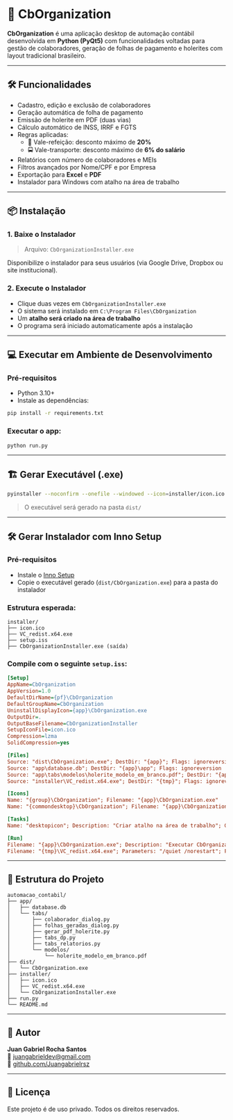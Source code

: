 # 🧾 CbOrganization

**CbOrganization** é uma aplicação desktop de automação contábil desenvolvida em **Python (PyQt5)** com funcionalidades voltadas para gestão de colaboradores, geração de folhas de pagamento e holerites com layout tradicional brasileiro.  

---

## 🛠️ Funcionalidades

- Cadastro, edição e exclusão de colaboradores
- Geração automática de folha de pagamento
- Emissão de holerite em PDF (duas vias)
- Cálculo automático de INSS, IRRF e FGTS
- Regras aplicadas:
  - 🥗 Vale-refeição: desconto máximo de **20%**
  - 🚍 Vale-transporte: desconto máximo de **6% do salário**
- Relatórios com número de colaboradores e MEIs
- Filtros avançados por Nome/CPF e por Empresa
- Exportação para **Excel** e **PDF**
- Instalador para Windows com atalho na área de trabalho

---

## 📦 Instalação

### 1. Baixe o Instalador

> Arquivo: `CbOrganizationInstaller.exe`

Disponibilize o instalador para seus usuários (via Google Drive, Dropbox ou site institucional).

### 2. Execute o Instalador

- Clique duas vezes em `CbOrganizationInstaller.exe`
- O sistema será instalado em `C:\Program Files\CbOrganization`
- Um **atalho será criado na área de trabalho**
- O programa será iniciado automaticamente após a instalação

---

## 💻 Executar em Ambiente de Desenvolvimento

### Pré-requisitos

- Python 3.10+
- Instale as dependências:

```bash
pip install -r requirements.txt
```

### Executar o app:

```bash
python run.py
```

---

## 🏗️ Gerar Executável (.exe)

```bash
pyinstaller --noconfirm --onefile --windowed --icon=installer/icon.ico run.py --name=CbOrganization
```

> O executável será gerado na pasta `dist/`

---

## 🛠️ Gerar Instalador com Inno Setup

### Pré-requisitos

- Instale o [Inno Setup](https://jrsoftware.org/isinfo.php)
- Copie o executável gerado (`dist/CbOrganization.exe`) para a pasta do instalador

### Estrutura esperada:

```
installer/
├── icon.ico
├── VC_redist.x64.exe
├── setup.iss
├── CbOrganizationInstaller.exe (saída)
```

### Compile com o seguinte `setup.iss`:

```ini
[Setup]
AppName=CbOrganization
AppVersion=1.0
DefaultDirName={pf}\CbOrganization
DefaultGroupName=CbOrganization
UninstallDisplayIcon={app}\CbOrganization.exe
OutputDir=.
OutputBaseFilename=CbOrganizationInstaller
SetupIconFile=icon.ico
Compression=lzma
SolidCompression=yes

[Files]
Source: "dist\CbOrganization.exe"; DestDir: "{app}"; Flags: ignoreversion
Source: "app\database.db"; DestDir: "{app}\app"; Flags: ignoreversion
Source: "app\tabs\modelos\holerite_modelo_em_branco.pdf"; DestDir: "{app}\app\tabs\modelos"; Flags: ignoreversion
Source: "installer\VC_redist.x64.exe"; DestDir: "{tmp}"; Flags: ignoreversion

[Icons]
Name: "{group}\CbOrganization"; Filename: "{app}\CbOrganization.exe"
Name: "{commondesktop}\CbOrganization"; Filename: "{app}\CbOrganization.exe"; Tasks: desktopicon

[Tasks]
Name: "desktopicon"; Description: "Criar atalho na área de trabalho"; GroupDescription: "Opções adicionais"

[Run]
Filename: "{app}\CbOrganization.exe"; Description: "Executar CbOrganization"; Flags: nowait postinstall skipifsilent
Filename: "{tmp}\VC_redist.x64.exe"; Parameters: "/quiet /norestart"; Flags: waituntilterminated
```

---

## 📁 Estrutura do Projeto

```
automacao_contabil/
├── app/
│   ├── database.db
│   └── tabs/
│       ├── colaborador_dialog.py
│       ├── folhas_geradas_dialog.py
│       ├── gerar_pdf_holerite.py
│       ├── tabs_dp.py
│       ├── tabs_relatorios.py
│       └── modelos/
│           └── holerite_modelo_em_branco.pdf
├── dist/
│   └── CbOrganization.exe
├── installer/
│   ├── icon.ico
│   ├── VC_redist.x64.exe
│   └── CbOrganizationInstaller.exe
├── run.py
└── README.md
```

---

## 👤 Autor

**Juan Gabriel Rocha Santos**  
📧 juangabrieldev@gmail.com  
🔗 [github.com/Juangabrielrsz](https://github.com/Juangabrielrsz)

---

## 📃 Licença

Este projeto é de uso privado. Todos os direitos reservados.